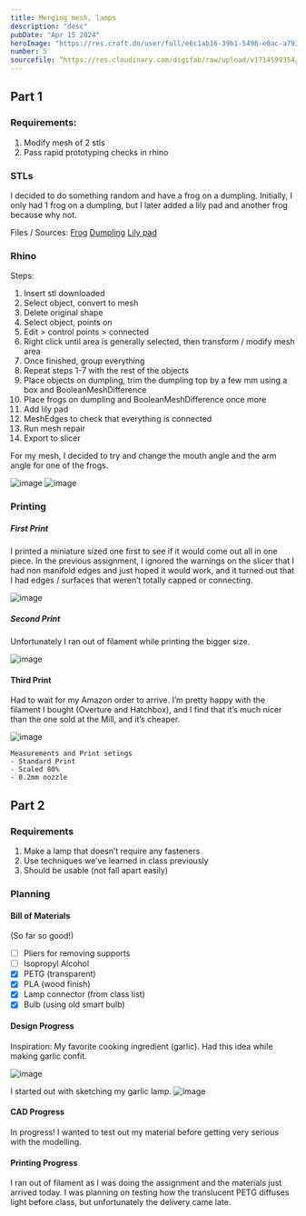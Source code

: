 ```yaml
---
title: Merging mesh, lamps
description: "desc"
pubDate: "Apr 15 2024"
heroImage: "https://res.craft.do/user/full/e6c1ab16-39b1-5498-e0ac-a793797b3dff/doc/F0514F16-E895-4EF1-919A-2A0BBC6B90CB/5287739F-C571-4103-B2CE-61171F923F42_2/oXkMRZh1l4wthXbK4xS4ammcEx26Rs8nFHkRPMXjnjwz/R0000757%20Large.jpeg"
number: 5
sourcefile: “https://res.cloudinary.com/digifab/raw/upload/v1714599354/digital-fab/a5/FROG-DUMPLING_beb9bz.stl”
---
```


## Part 1

### Requirements:

1. Modify mesh of 2 stls
2. Pass rapid prototyping checks in rhino

### STLs

I decided to do something random and have a frog on a dumpling. Initially, I only had 1 frog on a dumpling, but I later added a lily pad and another frog because why not.

Files / Sources:
[Frog](https://www.thingiverse.com/thing:5161049)
[Dumpling](https://www.thingiverse.com/thing:2810702)
[Lily pad](https://www.thingiverse.com/thing:5405025)

### Rhino

Steps:

1. Insert stl downloaded
2. Select object, convert to mesh
3. Delete original shape
4. Select object, points on
5. Edit > control points > connected
6. Right click until area is generally selected, then transform / modify mesh area
7. Once finished, group everything
8. Repeat steps 1-7 with the rest of the objects
9. Place objects on dumpling, trim the dumpling top by a few mm using a box and BooleanMeshDifference
10. Place frogs on dumpling and BooleanMeshDifference once more
11. Add lily pad
12. MeshEdges to check that everything is connected
13. Run mesh repair
14. Export to slicer

For my mesh, I decided to try and change the mouth angle and the arm angle for one of the frogs.

![image](https://res.cloudinary.com/digifab/image/upload/v1714595870/digital-fab/a5/Screenshot_2024-04-30_at_12.34.10_PM_skldly.png)
![image](https://res.cloudinary.com/digifab/image/upload/v1714595866/digital-fab/a5/Screenshot_2024-04-30_at_12.17.13_PM_g47kid.png)

### Printing

##### First Print

I printed a miniature sized one first to see if it would come out all in one piece. In the previous assignment, I ignored the warnings on the slicer that I had non manifold edges and just hoped it would work, and it turned out that I had edges / surfaces that weren’t totally capped or connecting.

![image](https://res.cloudinary.com/digifab/image/upload/v1714598335/digital-fab/a5/bluefrog_yqtjdv.jpg)

##### Second Print

Unfortunately I ran out of filament while printing the bigger size.

![image](https://res.cloudinary.com/digifab/image/upload/v1714598759/digital-fab/a5/R0000849_embmv0.jpg)

#### Third Print

Had to wait for my Amazon order to arrive. I’m pretty happy with the filament I bought (Overture and Hatchbox), and I find that it’s much nicer than the one sold at the Mill, and it’s cheaper.

![image](https://res.cloudinary.com/digifab/image/upload/v1714598549/digital-fab/a5/whitefrogwide_o4mk0c.jpg)

```
Measurements and Print setings
- Standard Print
- Scaled 80%
- 0.2mm nozzle
```

## Part 2

### Requirements

1. Make a lamp that doesn’t require any fasteners
2. Use techniques we’ve learned in class previously
3. Should be usable (not fall apart easily)

### Planning

#### Bill of Materials

(So far so good!)

- [ ] Pliers for removing supports
- [ ] Isopropyl Alcohol
- [x] PETG (transparent)
- [x] PLA (wood finish)
- [x] Lamp connector (from class list)
- [x] Bulb (using old smart bulb)

#### Design Progress

Inspiration:
My favorite cooking ingredient (garlic). Had this idea while making garlic confit.

![image](https://images.fineartamerica.com/images-medium-large-5/garlic-bulb-and-cloves-cross-section-nigel-cattlin.jpg)

I started out with sketching my garlic lamp.
![image](https://res.cloudinary.com/digifab/image/upload/v1714600699/digital-fab/a5/PROJECTS_Page_2_kymdk1.png)

#### CAD Progress

In progress! I wanted to test out my material before getting very serious with the modelling.

#### Printing Progress

I ran out of filament as I was doing the assignment and the materials just arrived today. I was planning on testing how the translucent PETG diffuses light before class, but unfortunately the delivery came late.

